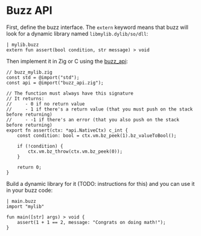 # Buzz API

First, define the buzz interface. The `extern` keyword means that buzz will look for a dynamic library named `libmylib.dylib/so/dll`:

```buzz
| mylib.buzz
extern fun assert(bool condition, str message) > void
```

Then implement it in Zig or C using the [buzz_api](https://github.com/buzz-language/buzz/blob/main/lib/buzz_api.zig):

```zig
// buzz_mylib.zig
const std = @import("std");
const api = @import("buzz_api.zig");

// The function must always have this signature
// It returns: 
//     - 0 if no return value
//     - 1 if there's a return value (that you must push on the stack before returning)
//     - -1 if there's an error (that you also push on the stack before returning)
export fn assert(ctx: *api.NativeCtx) c_int {
    const condition: bool = ctx.vm.bz_peek(1).bz_valueToBool();

    if (!condition) {
        ctx.vm.bz_throw(ctx.vm.bz_peek(0));
    }

    return 0;
}
```

Build a dynamic library for it (TODO: instructions for this) and you can use it in your buzz code:

```buzz
| main.buzz
import "mylib"

fun main([str] args) > void {
    assert(1 + 1 == 2, message: "Congrats on doing math!");
}
```

